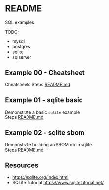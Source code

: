 # README

SQL examples

TODO:

* mysql
* postgres
* sqlite
* sqlserver

## Example 00 - Cheatsheet

Cheatsheets
Steps [README.md](./00_cheatsheet/README.md)  

## Example 01 - sqlite basic

Demonstrate a basic `sqlite` example  
Steps [README.md](./01_sqlite_basic/README.md)  

## Example 02 - sqlite sbom

Demonstrate building an SBOM db in sqlite  
Steps [README.md](./02_sqlite_sbom/README.md)  


## Resources

* https://sqlite.org/index.html
* SQLite Tutorial https://www.sqlitetutorial.net/